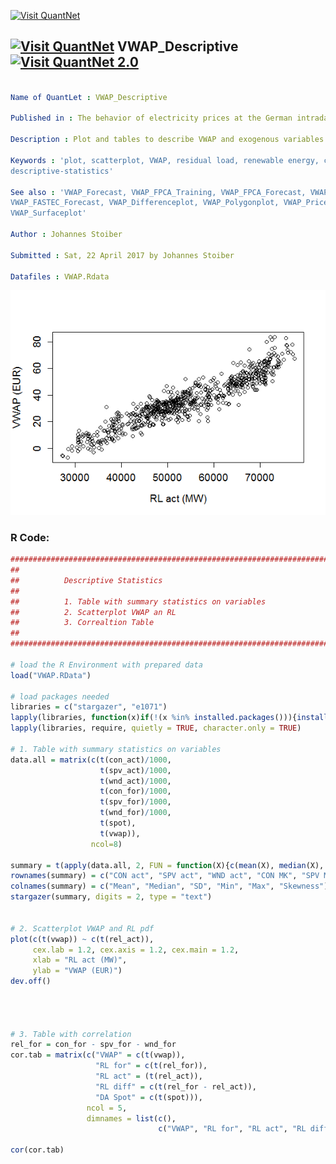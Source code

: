 
[<img src="https://github.com/QuantLet/Styleguide-and-FAQ/blob/master/pictures/banner.png" width="888" alt="Visit QuantNet">](http://quantlet.de/)

## [<img src="https://github.com/QuantLet/Styleguide-and-FAQ/blob/master/pictures/qloqo.png" alt="Visit QuantNet">](http://quantlet.de/) **VWAP_Descriptive** [<img src="https://github.com/QuantLet/Styleguide-and-FAQ/blob/master/pictures/QN2.png" width="60" alt="Visit QuantNet 2.0">](http://quantlet.de/)

```yaml

Name of QuantLet : VWAP_Descriptive

Published in : The behavior of electricity prices at the German intraday market

Description : Plot and tables to describe VWAP and exogenous variables

Keywords : 'plot, scatterplot, VWAP, residual load, renewable energy, correlation,
descriptive-statistics'

See also : 'VWAP_Forecast, VWAP_FPCA_Training, VWAP_FPCA_Forecast, VWAP_FASTEC_Training,
VWAP_FASTEC_Forecast, VWAP_Differenceplot, VWAP_Polygonplot, VWAP_PriceLoadSequence,
VWAP_Surfaceplot'

Author : Johannes Stoiber

Submitted : Sat, 22 April 2017 by Johannes Stoiber

Datafiles : VWAP.Rdata

```

![Picture1](VWAP_descriptive.png)


### R Code:
```r
###############################################################################
##                                                                           ##
##          Descriptive Statistics                                           ##
##                                                                           ##
##          1. Table with summary statistics on variables                    ##
##          2. Scatterplot VWAP an RL                                        ##
##          3. Correaltion Table                                             ##
##                                                                           ##
###############################################################################

# load the R Environment with prepared data
load("VWAP.RData")

# load packages needed
libraries = c("stargazer", "e1071")
lapply(libraries, function(x)if(!(x %in% installed.packages())){install.packages(x)})
lapply(libraries, require, quietly = TRUE, character.only = TRUE)

# 1. Table with summary statistics on variables 
data.all = matrix(c(t(con_act)/1000,
                    t(spv_act)/1000,
                    t(wnd_act)/1000,
                    t(con_for)/1000,
                    t(spv_for)/1000,
                    t(wnd_for)/1000,
                    t(spot),
                    t(vwap)),
                  ncol=8)

summary = t(apply(data.all, 2, FUN = function(X){c(mean(X), median(X), sd(X),  min(X), max(X), skewness(X))}))
rownames(summary) = c("CON act", "SPV act", "WND act", "CON MK", "SPV MK", "WND MK", "DA spot", "VWAP")
colnames(summary) = c("Mean", "Median", "SD", "Min", "Max", "Skewness")
stargazer(summary, digits = 2, type = "text")


# 2. Scatterplot VWAP and RL pdf 
plot(c(t(vwap)) ~ c(t(rel_act)),
     cex.lab = 1.2, cex.axis = 1.2, cex.main = 1.2,
     xlab = "RL act (MW)",
     ylab = "VWAP (EUR)")
dev.off()




# 3. Table with correlation
rel_for = con_for - spv_for - wnd_for
cor.tab = matrix(c("VWAP" = c(t(vwap)),
                   "RL for" = c(t(rel_for)),
                   "RL act" = (t(rel_act)),
                   "RL diff" = c(t(rel_for - rel_act)),
                   "DA Spot" = c(t(spot))),
                 ncol = 5,
                 dimnames = list(c(),
                                 c("VWAP", "RL for", "RL act", "RL diff", "DA Spot")))
                 
cor(cor.tab)
```
